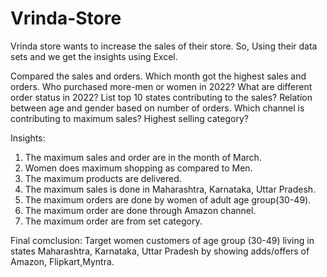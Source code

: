 # Vrinda-Store

Vrinda store wants to increase the sales of their store. So, Using their data sets and we get the insights using Excel.

Compared the sales and orders.
Which month got the highest sales and orders.
Who purchased more-men or women in 2022?
What are different order status in 2022?
List top 10 states contributing to the sales?
Relation between age and gender based on number of orders.
Which channel is contributing to maximum sales?
Highest selling category?

Insights:

1. The maximum sales and order are in the month of March.						
2. Women does maximum shopping as compared to Men.						
3. The maximum products are delivered.						
4. The maximum sales is done in Maharashtra, Karnataka, Uttar Pradesh.						
5. The maximum orders are done by women of adult age group(30-49).						
6. The maximum order are done through Amazon channel.						
7. The maximum order are from set category.						
						

Final comclusion:
Target women customers of age group (30-49) living in states Maharashtra, Karnataka, Uttar Pradesh by showing adds/offers of Amazon, Flipkart,Myntra.
